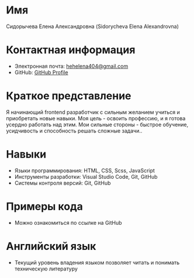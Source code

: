 # Имя

Сидорычева Елена Александровна (Sidorycheva Elena Alexandrovna)

# Контактная информация

- Электронная почта: hehelena404@gmail.com
- GitHub: [GitHub Profile](https://github.com/Helena404)

# Краткое представление

Я начинающий frontend разработчик с сильным желанием учиться и приобретать новые навыки. Моя цель - освоить профессию, и я готова усердно работать над этим. Мои сильные стороны - быстрое обучение, усидчивость и способность решать сложные задачи..

# Навыки

- Языки программирования: HTML, CSS, Scss, JavaScript
- Инструменты разработки: Visual Studio Code, Git, GitHub
- Системы контроля версий: Git, GitHub

# Примеры кода

- Можно ознакомиться по ссылке на GitHub

# Английский язык

- Текущий уровень владения языком позволяет читать и понимать техническую литературу
